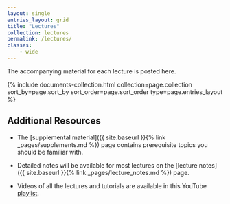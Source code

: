 ```yaml
---
layout: single
entries_layout: grid
title: "Lectures"
collection: lectures
permalink: /lectures/
classes:
    - wide
---
```


The accompanying material for each lecture is posted here.

<div class="grid-collection-container">
    <div class="entries-{{ page.entries_layout }}">
    {% include documents-collection.html collection=page.collection sort_by=page.sort_by sort_order=page.sort_order type=page.entries_layout %}
    </div>
</div>

## Additional Resources

- The [supplemental material]({{ site.baseurl }}{% link _pages/supplements.md %}) page 
  contains prerequisite topics you should be familiar with.

- Detailed notes will be available for most lectures on the
  [lecture notes]({{ site.baseurl }}{% link _pages/lecture_notes.md %}) page.

- Videos of all the lectures and tutorials are available in this YouTube [playlist](https://www.youtube.com/watch?v=d0Z4zRhK_Uo&list=PLM0a6Z788YAZOxUyWda9y3N_i2upIj1Ep). 